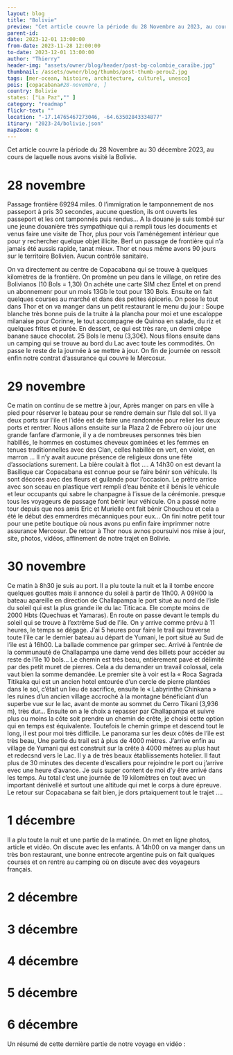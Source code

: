 ```yaml
---
layout: blog
title: "Bolivie"
preview: "Cet article couvre la période du 28 Novembre au 2023, au cours de laquelle nous sommes revenus au Pérou après presque 18 mois..."
parent-id:
date: 2023-12-01 13:00:00
from-date: 2023-11-28 12:00:00
to-date: 2023-12-01 13:00:00
author: "Thierry"
header-img: "assets/owner/blog/header/post-bg-colombie_caraïbe.jpg"
thumbnail: /assets/owner/blog/thumbs/post-thumb-perou2.jpg
tags: [mer-ocean, histoire, architecture, culturel, unesco]
pois: [copacabana#28-novembre, ]
country: Bolivie
states: ["La Paz","" ]
category: "roadmap"
flickr-text: ""
location: "-17.14765467273046, -64.63502843334877"
itinary: "2023-24/bolivie.json"
mapZoom: 6
---
```


Cet article couvre la période du 28 Novembre au 30 décembre 2023, au cours de laquelle nous avons visité la Bolivie.


# 28 novembre


Passage frontière 69294 miles. 0 l’immigration le tamponnement de nos passeport à pris 30 secondes, aucune question, ils ont ouverts les passeport et les ont tamponnés puis rendus… A la douane je suis tombé sur une jeune douanière très sympathique qui a rempli tous les documents et venus faire une visite de Thor, plus pour vois l’aménégement intérieur que pour y rechercher quelque objet illicite. Berf un passage de frontière qui n’a jamais été aussis rapide, tanat mieux. Thor et nous même avons 90 jours sur le territoire Bolivien. Aucun contrôle sanitaire.

On va directement au centre de Copacabana qui se trouve à quelques kilomètres de la frontière. On promène un peu dans le village, on retire des Bolivianos (10 Bols = 1,30) On achéte une carte SIM chez Entel et on prend un abonnemenr pour un mois 13Gb le tout pour 130 Bols. Ensuite on fait quelques courses au marché et dans des petites épicerie. On pose le tout dans Thor et on va manger dans un petit restaurant le menu du jour : Soupe blanche très bonne puis de la truite à la plancha pour moi et une escaloppe milanaise pour Corinne, le tout accompagne de Quinoa en salade, du riz et quelques frites et purée. En dessert, ce qui est très rare, un demi crêpe banane sauce chocolat. 25 Bols le menu (3,30€).
Nous filons ensuite dans un camping qui se trouve au bord du Lac avec toute les commodités. On passe le reste de la journée à se mettre à jour. On fin de journée on ressoit enfin notre contrat d’assurance qui couvre le Mercosur.

# 29 novembre

Ce matin on continu de se mettre à jour, Après manger on pars en ville à pied pour réserver le bateau pour se rendre demain sur l’Isle del sol. Il ya deux ports sur l’ile et l’idée est de faire une randonnée pour relier les deux ports et rentrer.
Nous allons ensuite sur la Plaza 2 de Febrero où jour une grande fanfare d’armonie, il y a de nombreuses personnes très bien habillés, le hommes en costumes cheveux gominées et les femmes en tenues traditionnelles avec des Clan, celles habillée en vert, en violet, en marron … Il n’y avait aucune présence de religieux dons une fête d’associations surement. La bière coulait à flot ….
A 14h30 on est devant la Basilique car Copacabana est connue pour se faire bénir son véhicule. Ils sont décorés avec des fleurs et guilande pour l’occasion. Le prêtre arrice avec son sceau en plastique vert rempli d’eau bénite et il bénis le véhicule et leur occupants qui sabre le chanpagne à l’issue de la cérémonie. presque tous les voyageurs de passage font bénir leur véhicule. On a passé notre tour depuis que nos amis Eric et Murielle ont fait bénir Chouchou et cela a été le début des emmerdres mécanniques pour eux…
On fini notre petit tour pour une petite boutique où nous avons pu enfin faire imprimmer notre assurance Mercosur.
De retour à Thor nous avnos poursuivi nos mise à jour, site, photos, vidéos, affinement de notre trajet en Bolivie.


# 30 novembre

Ce matin à 8h30 je suis au port. Il a plu toute la nuit et la il tombe encore quelques gouttes mais il annonce du soleil à partir de 11h00. A 09H00 la bateau apareille en direction de  Challapampa le port situé au nord de l’isle du soleil qui est la plus grande ile du lac Titicaca. Ele compte moins de 2000 Hbts (Quechuas et Yamaras). En route on passe devant le templs du soleil qui se trouve à l’extrême Sud de l’ile. On y arrive comme prévu à 11 heures, le temps se dégage. J’ai 5 heures pour faire le trail qui traverse toute l’ile car le dernier bateau au départ de Yumani, le port situé au Sud de l’ile est à 16h00.
La ballade commence par grimper sec. Arrivé à l’entrée de la communauté de  Challapampa une dame vend des billets pour accéder au reste de l’île 10 bols… Le chemin est très beau, entièrement pavé et délimité par des petit muret de pierres. Cela a du demander un travail colossal, cela vaut bien la somme demandée. Le premier site à voir est la « Roca Sagrada Titikaka qui est un ancien hotel entourée d’un cercle de pierre plantées dans le sol, c’était un lieu de sacrifice, ensuite le « Labyrinthe Chinkana » les ruines d’un ancien village accroché à la montagne bénéficiant d’un superbe vue sur le lac, avant de monte au sommet du Cerro Tikani (3,936 m), très dur…
Ensuite on a le choix a repasser par Challapampa et suivre plus ou moins la côte soit prendre un chemin de crête, je choisi cette option qui en temps est équivalente.
Toutefois le chemin grimpe et descend tout le long, il est pour moi très difficile. Le panorama sur les deux côtés de l’ile est très beau, Une partie du trail est à plus de 4000 mètres. J’arrive enfin au village de Yumani qui est construit sur la crête à 4000 mètres au plus haut et redecsnd vers le Lac. Il y a de très beaux établiissements hotelier. Il faut plus de 30 minutes des decente d’escaliers pour rejoindre le port ou j’arrive evec une heure d’avance. Je suis super content de moi d’y être arrivé dans les temps. Au total c’est une journée de 19 kilomètres en tout avec un important dénivellé et surtout une altitude qui met le corps à dure épreuve. Le retour sur Copacabana se fait bien, je dors prtaiquement tout le trajet ….


# 1 décembre

Il a plu toute la nuit et une partie de la matinée. On met en ligne photos, article et vidéo. On discute avec les enfants.
A 14h00 on va manger dans un très bon restaurant, une bonne entrecote argentine puis on fait qualques courses et on rentre au camping où on discute avec des voyageurs français.


# 2 décembre



# 3 décembre




# 4 décembre





# 5 décembre




# 6 décembre






Un résumé de cette dernière partie de notre voyage en vidéo :

